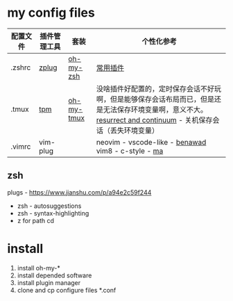 # my config files

| 配置文件 | 插件管理工具                               | 套装                                                  | 个性化参考                                                   |
| -------- | ------------------------------------------ | ----------------------------------------------------- | ------------------------------------------------------------ |
| .zshrc   | [zplug](https://github.com/zplug/zplug)    | [oh-my-zsh](https://ohmyz.sh/)                        | [常用插件](https://www.zhihu.com/question/49284484)          |
| .tmux    | [tpm](https://github.com/tmux-plugins/tpm) | [oh-my-tmux](https://github.com/pangliang/oh-my-tmux) | 没啥插件好配置的，定时保存会话不好玩啊，但是能够保存会话布局而已，但是还是无法保存环境变量啊，意义不大。[resurrect and continuum](https://linuxtoy.org/archives/tmux-resurrect-and-continuum.html) - 关机保存会话（丢失环境变量） |
| .vimrc   | vim-plug                                   |                                                       | neovim - vscode-like - [benawad](https://gist.github.com/benawad/b768f5a5bbd92c8baabd363b7e79786f)           vim8 - c-style - [ma](https://github.com/ma6174/vim) |

## zsh

plugs - https://www.jianshu.com/p/a94e2c59f244

* zsh - autosuggestions
* zsh - syntax-highlighting
* z for path cd

# install

1. install oh-my-*
2. install depended software
3. install plugin manager
4. clone and cp configure files *.conf

```bash
git clone https://github.com/owenstake/configs.git
chmod +x ./bootstrap.sh
zsh ./bootstrap.sh
```

# v2ray terminal proxy

## Reference

* [Ubuntu中v2ray客户端配置实例](https://unixetc.com/post/v2ray-client-configuration-example-in-ubuntu/)
* 原理解释 - [软件_ubuntu(linux)代理神器v2ray和Qv2ray](http://hexo.yuanjh.cn/hexo/353f38a3/)
* ProxyChains -  [ubuntu下终端代理方法](https://www.cnblogs.com/guguobao/p/8878109.html)

## Step

1. install v2ray linux client (alse for server. The diff between client and server is the file config.json)

```zsh
bash <(curl -L -s https://install.direct/go.sh)
```

2. v2ray config - /etc/v2ray/config.json <- from gui config **[v2rayL](https://github.com/jiangxufeng/v2rayL)** 
```zsh
sudo cp v2rayL.json /etc/v2ray/config.json     # v2rayL.json if configured by me in the GUI v2rayL.
```
3. v2ray client start

```zsh
service v2ray stop
service v2ray start
service v2ray restart
service v2ray status
```

4. http proxy config - It is about lowercase

   ```zsh
   export proxy="socks5://127.0.0.1:1080"   # or export proxy="http://127.0.0.1:1081"
   export http_proxy=$proxy
   export https_proxy=$proxy
   export ftp_proxy=$proxy
   export no_proxy="localhost, 127.0.0.1, ::1"
   # or 
   # export all_proxy="socks5://127.0.0.1:1080"
   ```

5. test for net

   ```zsh
   netstat -apn | grep v2ray	# local port info 
   curl www.google.com			# test for connectivity
   curl cip.cc					# look proxy info
   ```

6. ProxyChains 

  ```zsh
  sudo apt-get install proxychains
  sudo vim /etc/proxychains.conf   <=  socks5    127.0.0.1    1081
  proxychains curl www.google.com
  ```

      




